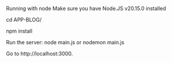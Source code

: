 Running with node Make sure you have Node.JS v20.15.0 installed

cd APP-BLOG/

npm install

Run the server: node main.js or nodemon main.js

Go to http://localhost:3000.
